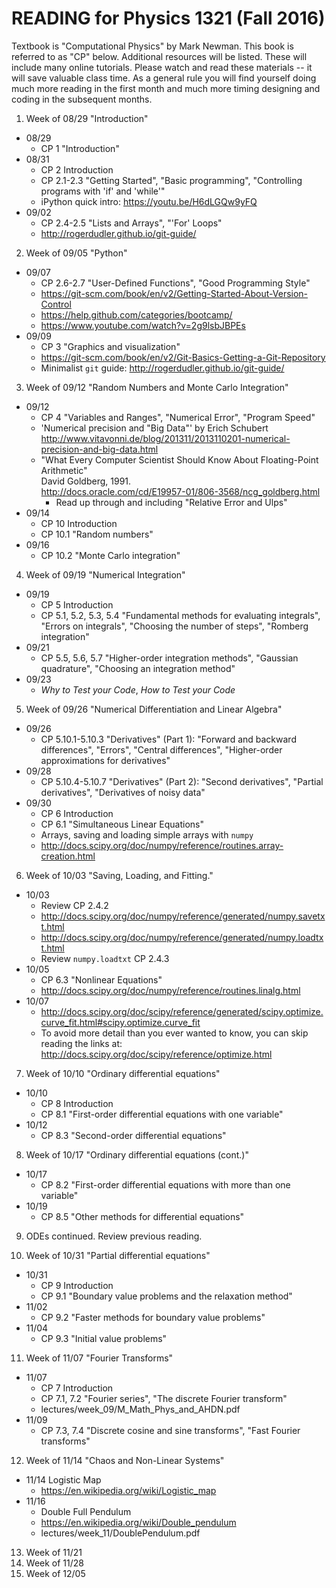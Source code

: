 # READING for Physics 1321 (Fall 2016)

Textbook is "Computational Physics" by Mark Newman.  This book is referred to as "CP"  below.
Additional resources will be listed.  These will include many online tutorials.  Please watch and read these materials -- it will save valuable class time. 
As a general rule you will find yourself doing much more reading in the first month and much more timing designing and coding in the subsequent months.

1. Week of 08/29  "Introduction"
  - 08/29
      + CP 1 "Introduction"
  - 08/31
      + CP 2 Introduction
      + CP 2.1-2.3 "Getting Started", "Basic programming", "Controlling programs with 'if' and 'while'"
      + iPython quick intro:  https://youtu.be/H6dLGQw9yFQ  
  - 09/02 
      + CP 2.4-2.5 "Lists and Arrays", "'For' Loops"
      + http://rogerdudler.github.io/git-guide/

2. Week of 09/05  "Python"
  - 09/07 
      + CP 2.6-2.7 "User-Defined Functions", "Good Programming Style"
      + https://git-scm.com/book/en/v2/Getting-Started-About-Version-Control
      + https://help.github.com/categories/bootcamp/
      + https://www.youtube.com/watch?v=2g9lsbJBPEs
  - 09/09
      + CP 3 "Graphics and visualization"
      + https://git-scm.com/book/en/v2/Git-Basics-Getting-a-Git-Repository
      + Minimalist `git` guide: http://rogerdudler.github.io/git-guide/

3. Week of 09/12 "Random Numbers and Monte Carlo Integration"
  - 09/12
      + CP 4 "Variables and Ranges", "Numerical Error", "Program Speed"
      + 'Numerical precision and "Big Data"' by Erich Schubert  
      http://www.vitavonni.de/blog/201311/2013110201-numerical-precision-and-big-data.html
      + "What Every Computer Scientist Should Know About Floating-Point Arithmetic"  
      David Goldberg, 1991.  
      http://docs.oracle.com/cd/E19957-01/806-3568/ncg_goldberg.html
        - Read up through and including "Relative Error and Ulps"
  - 09/14  
      + CP 10 Introduction
      + CP 10.1 "Random numbers"
  - 09/16
      + CP 10.2 "Monte Carlo integration"

4. Week of 09/19 "Numerical Integration"
  - 09/19
      + CP 5 Introduction
      + CP 5.1, 5.2, 5.3, 5.4 "Fundamental methods for evaluating integrals", "Errors on integrals", "Choosing the number of steps", "Romberg integration"
  - 09/21
      + CP 5.5, 5.6, 5.7 "Higher-order integration methods", "Gaussian quadrature", "Choosing an integration method"
  - 09/23
      + *Why to Test your Code*, *How to Test your Code*

5. Week of 09/26 "Numerical Differentiation and Linear Algebra"
  - 09/26 
      + CP 5.10.1-5.10.3 "Derivatives" (Part 1): "Forward and backward differences", "Errors", "Central differences", "Higher-order approximations for derivatives"
  - 09/28
      + CP 5.10.4-5.10.7 "Derivatives" (Part 2): "Second derivatives", "Partial derivatives", "Derivatives of noisy data"
  - 09/30
      + CP 6 Introduction
      + CP 6.1 "Simultaneous Linear Equations"
      + Arrays, saving and loading simple arrays with `numpy`
      + http://docs.scipy.org/doc/numpy/reference/routines.array-creation.html

6. Week of 10/03 "Saving, Loading, and Fitting."
  - 10/03
      + Review CP 2.4.2
      + http://docs.scipy.org/doc/numpy/reference/generated/numpy.savetxt.html
      + http://docs.scipy.org/doc/numpy/reference/generated/numpy.loadtxt.html
      + Review `numpy.loadtxt` CP 2.4.3
  - 10/05
      + CP 6.3 "Nonlinear Equations"
      + http://docs.scipy.org/doc/numpy/reference/routines.linalg.html
  - 10/07
      + http://docs.scipy.org/doc/scipy/reference/generated/scipy.optimize.curve_fit.html#scipy.optimize.curve_fit
      + To avoid more detail than you ever wanted to know, you can skip reading the links at:
      http://docs.scipy.org/doc/scipy/reference/optimize.html

7. Week of 10/10 "Ordinary differential equations"
  - 10/10
    + CP 8 Introduction
    + CP 8.1 "First-order differential equations with one variable"
  - 10/12
    + CP 8.3 "Second-order differential equations"

8. Week of 10/17 "Ordinary differential equations (cont.)"
  - 10/17
    + CP 8.2 "First-order differential equations with more than one variable"
  - 10/19
    + CP 8.5 "Other methods for differential equations"

9. ODEs continued.  Review previous reading.

10. Week of 10/31 "Partial differential equations"
  - 10/31
    + CP 9 Introduction
    + CP 9.1 "Boundary value problems and the relaxation method"
  - 11/02
    + CP 9.2 "Faster methods for boundary value problems"
  - 11/04
    + CP 9.3 "Initial value problems"

11. Week of 11/07 "Fourier Transforms"
  - 11/07
    + CP 7 Introduction
    + CP 7.1, 7.2 "Fourier series", "The discrete Fourier transform"
    + lectures/week_09/M_Math_Phys_and_AHDN.pdf
  - 11/09
    + CP 7.3, 7.4 "Discrete cosine and sine transforms", "Fast Fourier transforms"

12. Week of 11/14 "Chaos and Non-Linear Systems"
  - 11/14 Logistic Map
      + https://en.wikipedia.org/wiki/Logistic_map
  - 11/16
      + Double Full Pendulum
      + https://en.wikipedia.org/wiki/Double_pendulum
      + lectures/week_11/DoublePendulum.pdf
      
13. Week of 11/21
14. Week of 11/28
15. Week of 12/05
